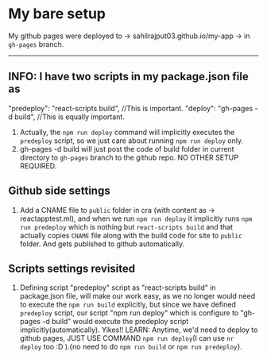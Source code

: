 # My bare setup

My github pages were deployed to -> sahilrajput03.github.io/my-app -> in `gh-pages` branch.

***

## INFO: I have two scripts in my package.json file as

  "predeploy": "react-scripts build", //This is important.
  "deploy": "gh-pages -d build", //This is equally important.

1. Actually, the `npm run deploy` command will implicitly executes the `predeploy` script, so we just care about running `npm run deploy` only.
2. gh-pages -d build will just post the code of build folder in current directory to `gh-pages` branch to the github repo. NO OTHER SETUP REQUIRED.

## Github side settings

1. Add a CNAME file to `public` folder in cra (with content as -> reactapptest.ml), and when we run `npm run deploy` it implicitly runs `npm run predeploy` which is nothing but `react-scripts build` and that actually copies `CNAME` file along with the build code for site to `public` folder. And gets published to github automatically.

## Scripts settings revisited

1. Defining script "predeploy" script as "react-scripts build" in package.json file, will make our work easy, as we no longer would need to execute the `npm run build` explicitly, but since we have defined `predeploy` script, our script "npm run deploy" which is configure to "gh-pages -d build" would execute the predeploy script implicitly(automatically). Yikes!! LEARN: Anytime, we'd need to deploy to github pages, JUST USE COMMAND `npm run deploy`(I can use `nr deploy` too :D ).{no need to do `npm run build` or `npm run predeploy`}.
